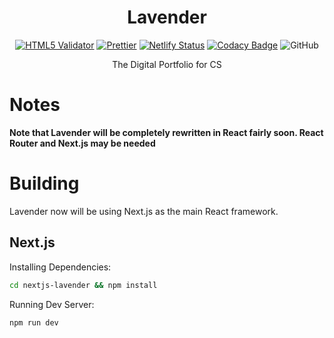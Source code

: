 <div align=center>

# Lavender

[![HTML5 Validator](https://github.com/No767/Lavender/actions/workflows/htmlvaildate.yml/badge.svg?branch=master)](https://github.com/No767/Lavender/actions/workflows/htmlvaildate.yml) [![Prettier](https://github.com/No767/Lavender/actions/workflows/prettier.yml/badge.svg?branch=master)](https://github.com/No767/Lavender/actions/workflows/prettier.yml) [![Netlify Status](https://api.netlify.com/api/v1/badges/e887229f-ce48-491f-a0ca-90f46b000366/deploy-status)](https://app.netlify.com/sites/lavender-petal/deploys) [![Codacy Badge](https://app.codacy.com/project/badge/Grade/e5f3014db11c4bdfa94614a3063ea341)](https://www.codacy.com/gh/No767/Lavender/dashboard?utm_source=github.com&utm_medium=referral&utm_content=No767/Lavender&utm_campaign=Badge_Grade) ![GitHub](https://img.shields.io/github/license/No767/Lavender?label=License&logo=github)

The Digital Portfolio for CS

<div align=left>

# Notes

**Note that Lavender will be completely rewritten in React fairly soon. React Router and Next.js may be needed**

# Building

Lavender now will be using Next.js as the main React framework.

## Next.js

Installing Dependencies:

```sh
cd nextjs-lavender && npm install
```

Running Dev Server:

```sh
npm run dev
```
